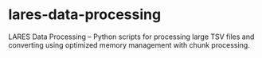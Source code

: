 # lares-data-processing
LARES Data Processing – Python scripts for processing large TSV files and converting using optimized memory management with chunk processing.
